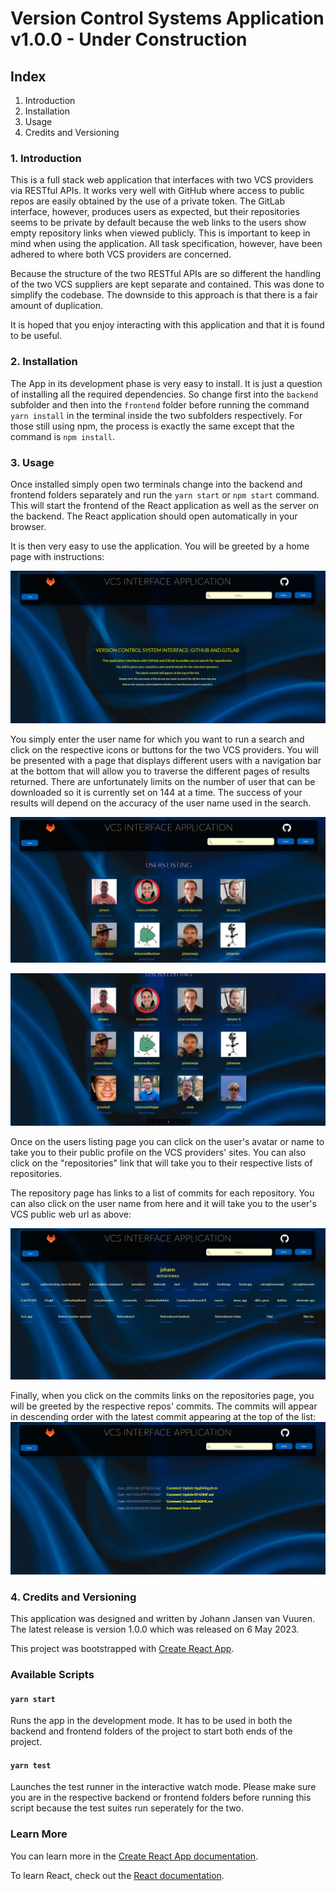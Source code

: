 # Version Control Systems Application v1.0.0  - Under Construction

## Index

1. Introduction
2. Installation
3. Usage
4. Credits and Versioning

### 1. Introduction

This is a full stack web application that interfaces with two VCS providers via RESTful APIs. It works very well with GitHub where access to public repos are easily obtained by the use of a private token. The GitLab interface, however, produces users as expected, but their repositories seems to be private by default because the web links to the users show empty repository links when viewed publicly. This is important to keep in mind when using the application. All task specification, however, have been adhered to where both VCS providers are concerned.  

Because the structure of the two RESTful APIs are so different the handling of the two VCS suppliers are kept separate and contained. This was done to simplify the codebase. The downside to this approach is that there is a fair amount of duplication.  

It is hoped that you enjoy interacting with this application and that it is found to be useful.  

### 2. Installation

The App in its development phase is very easy to install. It is just a question of installing all the required dependencies. So change first into the `backend` subfolder and then into the `frontend` folder before running the command `yarn install` in the terminal inside the two subfolders respectively. For those still using npm, the process  is exactly the same except that the command is `npm install`.  

### 3. Usage

Once installed simply open two terminals change into the backend and frontend folders separately and run the `yarn start` or `npm start` command. This will start the frontend of the React application as well as the server on the backend. The React application should open automatically in your browser.  

It is then very easy to use the application. You will be greeted by a home page with instructions:  

![Home Page](./README-images/home-page.png)

You simply enter the user name for which you want to run a search and click on the respective icons or buttons for the two VCS providers. You will be presented with a page that displays different users with a navigation bar at the bottom that will allow you to traverse the different pages of results returned. There are unfortunately limits on the number of user that can be downloaded so it is currently set on 144 at a time. The success of your results will depend on the accuracy of the user name used in the search.  

![Users Page](./README-images/user-listing-1.png)  

![Users Page Navigation](./README-images/user-listing-2.png)

Once on the users listing page you can click on the user's avatar or name to take you to their public profile on the VCS providers' sites. You can also click on the "repositories" link that will take you to their respective lists of repositories.

The repository page has links to a list of commits for each repository. You can also click on the user name from here and it will take you to the user's VCS public web url as above:  

![Repositories](./README-images/repo-listing.png)

Finally, when you click on the commits links on the repositories page, you will be greeted by the respective repos' commits. The commits will appear in descending order with the latest commit appearing at the top of the list:  
![Commits](./README-images/commits-listing.png)

### 4. Credits and Versioning

This application was designed and written by Johann Jansen van Vuuren. The latest release is version 1.0.0 which was released on 6 May 2023.  

This project was bootstrapped with [Create React App](https://github.com/facebook/create-react-app).

### Available Scripts

#### `yarn start`

Runs the app in the development mode. It has to be used in both the backend and frontend folders of the project to start both ends of the project.  

#### `yarn test`

Launches the test runner in the interactive watch mode. Please make sure you are in the respective backend or frontend folders before running this script because the test suites run seperately for the two.  

### Learn More

You can learn more in the [Create React App documentation](https://facebook.github.io/create-react-app/docs/getting-started).

To learn React, check out the [React documentation](https://reactjs.org/).


